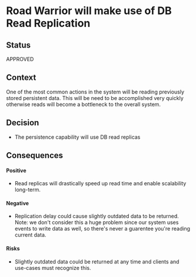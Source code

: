 # Road Warrior will make use of DB Read Replication

## Status

APPROVED

## Context

One of the most common actions in the system will be reading previously stored persistent data. This will be need to be accomplished very quickly otherwise reads will become a bottleneck to the overall system.


## Decision

* The persistence capability will use DB read replicas


## Consequences

#### Positive
* Read replicas will drastically speed up read time and enable scalability long-term.

#### Negative
* Replication delay could cause slightly outdated data to be returned. Note: we don't consider this a huge problem since our system uses events to write data as well, so there's never a guarentee you're reading current data.


#### Risks
* Slightly outdated data could be returned at any time and clients and use-cases must recognize this.
